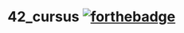 # 42_cursus [![forthebadge](https://forthebadge.com/images/badges/made-with-c.svg)](https://forthebadge.com)

